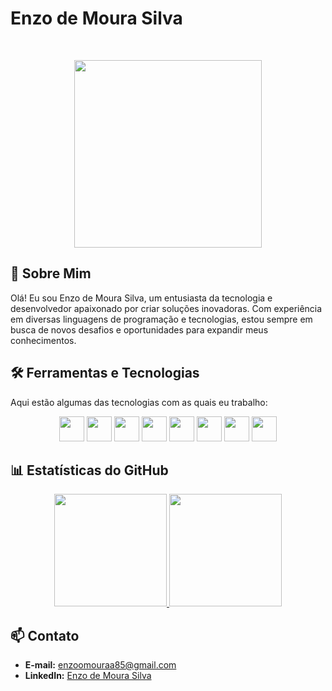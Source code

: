 # Enzo de Moura Silva

</br>

<p align="center">
  <img loading="lazy" src="https://media.giphy.com/media/6lsW1YMkojWrC/giphy.gif" width="300" height="300"/>
</p>

## 🚀 Sobre Mim
Olá! Eu sou Enzo de Moura Silva, um entusiasta da tecnologia e desenvolvedor apaixonado por criar soluções inovadoras. Com experiência em diversas linguagens de programação e tecnologias, estou sempre em busca de novos desafios e oportunidades para expandir meus conhecimentos.

## 🛠 Ferramentas e Tecnologias
Aqui estão algumas das tecnologias com as quais eu trabalho:

<p align="center">
  <img loading="lazy" src="https://cdn.jsdelivr.net/gh/devicons/devicon@latest/icons/html5/html5-original.svg" width="40" height="40" /> 
  <img loading="lazy" src="https://cdn.jsdelivr.net/gh/devicons/devicon@latest/icons/css3/css3-original.svg" width="40" height="40" /> 
  <img loading="lazy" src="https://cdn.jsdelivr.net/gh/devicons/devicon@latest/icons/javascript/javascript-original.svg" width="40" height="40" /> 
  <img loading="lazy" src="https://cdn.jsdelivr.net/gh/devicons/devicon@latest/icons/java/java-original.svg" width="40" height="40" /> 
  <img loading="lazy" src="https://cdn.jsdelivr.net/gh/devicons/devicon@latest/icons/azuresqldatabase/azuresqldatabase-original.svg" width="40" height="40" /> 
  <img loading="lazy" src="https://cdn.jsdelivr.net/gh/devicons/devicon@latest/icons/mysql/mysql-original.svg" width="40" height="40" />
  <img loading="lazy" src="https://cdn.jsdelivr.net/gh/devicons/devicon@latest/icons/mongodb/mongodb-original.svg" width="40" height="40" />
  <img loading="lazy" src="https://cdn.jsdelivr.net/gh/devicons/devicon@latest/icons/oracle/oracle-original.svg" width="40" height="40" />
</p>

## 📊 Estatísticas do GitHub
<div align="center">
  <a href="https://github.com/Enzomoloi">
    <img loading="lazy" height="180em" src="https://github-readme-stats.vercel.app/api/top-langs/?username=Enzomoloi&layout=compact&langs_count=7&theme=algolia"/>
    <img loading="lazy" height="180em" src="https://github-readme-stats.vercel.app/api?username=Enzomoloi&show_icons=true&theme=algolia&include_all_commits=true&count_private=true"/>
  </a>
</div>

## 📫 Contato
- **E-mail:** enzoomouraa85@gmail.com
- **LinkedIn:** [Enzo de Moura Silva](https://www.linkedin.com/in/enzo-de-moura-silva)




<!--
**Enzomoloi/Enzomoloi** is a ✨ _special_ ✨ repository because its `README.md` (this file) appears on your GitHub profile.

Here are some ideas to get you started:

- 🔭 I’m currently working on ...
- 🌱 I’m currently learning ...
- 👯 I’m looking to collaborate on ...
- 🤔 I’m looking for help with ...
- 💬 Ask me about ...
- 📫 How to reach me: ...
- 😄 Pronouns: ...
- ⚡ Fun fact: ...
-->
